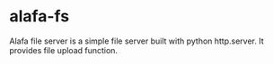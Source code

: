 # alafa-fs
Alafa file server is a simple file server built with python http.server. It provides file upload function.

